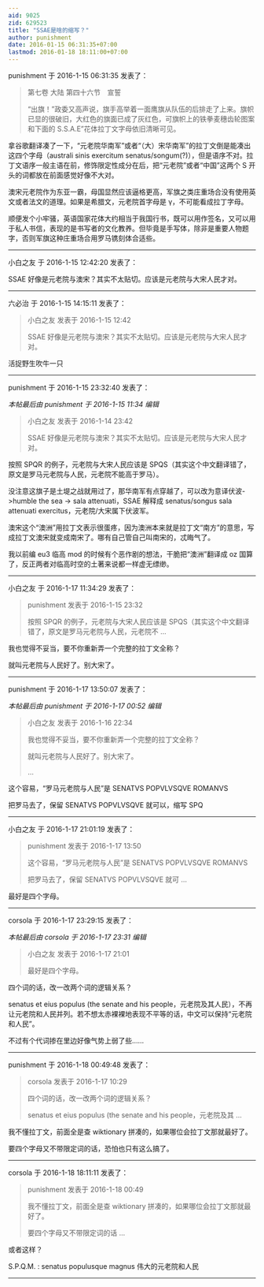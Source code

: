 ```yaml
---
aid: 9025
zid: 629523
title: "SSAE是啥的缩写？"
author: punishment
date: 2016-01-15 06:31:35+07:00
lastmod: 2016-01-18 18:11:00+07:00
---
```


punishment 于 2016-1-15 06:31:35 发表了：

> 第七卷 大陆 第四十六节　宣誓
>
> “出旗！”政委又高声说，旗手高举着一面鹰旗从队伍的后排走了上来。旗帜已显的很破旧，大红色的旗面已成了灰红色，可旗帜上的铁拳麦穗齿轮图案和下面的 S.S.A.E”花体拉丁文字母依旧清晰可见。

拿谷歌翻译凑了一下，“元老院华南军”或者“（大）宋华南军”的拉丁文倒是能凑出这四个字母（australi sinis exercitum senatus/songum(?)），但是语序不对。拉丁文语序一般主语在前，修饰限定性成分在后，把“元老院”或者“中国”这两个 S 开头的词都放在前面感觉好像不大对。

澳宋元老院作为东亚一霸，母国显然应该逼格更高，军旗之类庄重场合没有使用英文或者法文的道理。如果是希腊文，元老院首字母是 γ，不可能看成拉丁字母。

顺便发个小牢骚，英语国家花体大约相当于我国行书，既可以用作签名，又可以用于私人书信，表现的是书写者的文化教养。但毕竟是手写体，除非是重要人物题字，否则军旗这种庄重场合用罗马镌刻体合适些。

---

小白之友 于 2016-1-15 12:42:20 发表了：

SSAE 好像是元老院与澳宋？其实不太贴切。应该是元老院与大宋人民才对。

---

六必治 于 2016-1-15 14:15:11 发表了：

> 小白之友 发表于 2016-1-15 12:42
>
> SSAE 好像是元老院与澳宋？其实不太贴切。应该是元老院与大宋人民才对。

活捉野生吹牛一只

---

punishment 于 2016-1-15 23:32:40 发表了：

_本帖最后由 punishment 于 2016-1-15 11:34 编辑_

> 小白之友 发表于 2016-1-14 23:42
>
> SSAE 好像是元老院与澳宋？其实不太贴切。应该是元老院与大宋人民才对。

按照 SPQR 的例子，元老院与大宋人民应该是 SPQS（其实这个中文翻译错了，原文是罗马元老院与人民，元老院不能高于罗马）。

没注意这旗子是土堤之战就用过了，那华南军有点穿越了，可以改为意译伏波-&gt;humble the sea -&gt; sala attenuati，SSAE 解释成 senatus/songus sala attenuati exercitus，元老院/大宋属下伏波军。

澳宋这个“澳洲”用拉丁文表示很蛋疼，因为澳洲本来就是拉丁文“南方”的意思，写成拉丁文澳宋就变成南宋了。哪有自己管自己叫南宋的，忒晦气了。

我以前编 eu3 临高 mod 的时候有个恶作剧的想法，干脆把“澳洲”翻译成 oz 国算了，反正两者对临高时空的土著来说都一样虚无缥缈。

---

小白之友 于 2016-1-17 11:34:29 发表了：

> punishment 发表于 2016-1-15 23:32
>
> 按照 SPQR 的例子，元老院与大宋人民应该是 SPQS（其实这个中文翻译错了，原文是罗马元老院与人民，元老院不 ...

我也觉得不妥当，要不你重新弄一个完整的拉丁文全称？

就叫元老院与人民好了。别大宋了。

---

punishment 于 2016-1-17 13:50:07 发表了：

_本帖最后由 punishment 于 2016-1-17 00:52 编辑_

> 小白之友 发表于 2016-1-16 22:34
>
> 我也觉得不妥当，要不你重新弄一个完整的拉丁文全称？
>
> 就叫元老院与人民好了。别大宋了。
>
> ...

这个容易，“罗马元老院与人民”是 SENATVS POPVLVSQVE ROMANVS

把罗马去了，保留 SENATVS POPVLVSQVE 就可以，缩写 SPQ

---

小白之友 于 2016-1-17 21:01:19 发表了：

> punishment 发表于 2016-1-17 13:50
>
> 这个容易，“罗马元老院与人民”是 SENATVS POPVLVSQVE ROMANVS
>
> 把罗马去了，保留 SENATVS POPVLVSQVE 就可 ...

最好是四个字母。

---

corsola 于 2016-1-17 23:29:15 发表了：

_本帖最后由 corsola 于 2016-1-17 23:31 编辑_

> 小白之友 发表于 2016-1-17 21:01
>
> 最好是四个字母。

四个词的话，改一改两个词的逻辑关系？

senatus et eius populus (the senate and his people，元老院及其人民），不再让元老院和人民并列。若不想太赤裸裸地表现不平等的话，中文可以保持“元老院和人民”。

不过有个代词掺在里边好像气势上弱了些……

---

punishment 于 2016-1-18 00:49:48 发表了：

> corsola 发表于 2016-1-17 10:29
>
> 四个词的话，改一改两个词的逻辑关系？
>
> senatus et eius populus (the senate and his people，元老院及其 ...

我不懂拉丁文，前面全是查 wiktionary 拼凑的，如果哪位会拉丁文那就最好了。

要四个字母又不带限定词的话，恐怕也只有这么搞了。

---

corsola 于 2016-1-18 18:11:11 发表了：

> punishment 发表于 2016-1-18 00:49
>
> 我不懂拉丁文，前面全是查 wiktionary 拼凑的，如果哪位会拉丁文那就最好了。
>
> 要四个字母又不带限定词的话 ...

或者这样？

S.P.Q.M. : senatus populusque magnus 伟大的元老院和人民

---
